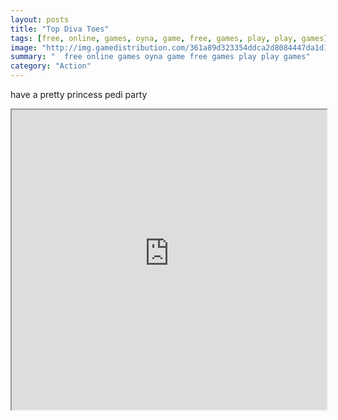 ```yaml
---
layout: posts
title: "Top Diva Toes"
tags: [free, online, games, oyna, game, free, games, play, play, games]
image: "http://img.gamedistribution.com/361a89d323354ddca2d8084447da1d1f.jpg"
summary: "  free online games oyna game free games play play games"
category: "Action"
---
```


have a pretty princess pedi party

<iframe width="100%" height="480px;" src="http://flash.gamedistribution.com?game=361a89d323354ddca2d8084447da1d1f"></iframe>